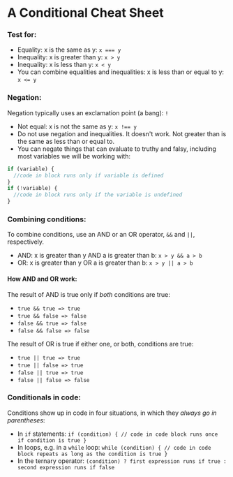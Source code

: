 # A Conditional Cheat Sheet

### Test for:
* Equality: x is the same as y: ```x === y```
* Inequality: x is greater than y: ```x > y```
* Inequality:  x is less than y: ```x < y```
* You can combine equalities and inequalities: x is less than or equal to y: ```x <= y```

### Negation:
Negation typically uses an exclamation point (a bang): ```!```
* Not equal: x is not the same as y: ```x !== y```
* Do not use negation and inequalities. It doesn't work. Not greater than is the same as less than or equal to.
* You can negate things that can evaluate to truthy and falsy, including most variables we will be working with:

```javascript
if (variable) {
  //code in block runs only if variable is defined
}
if (!variable) {
  //code in block runs only if the variable is undefined
}
```

### Combining conditions:
To combine conditions, use an AND or an OR operator, ```&&``` and ```||```, respectively.
* AND: x is greater than y AND a is greater than b: ```x > y && a > b```
* OR: x is greater than y OR a is greater than b: ```x > y || a > b```

#### How AND and OR work:
The result of AND is true only if *both* conditions are true:
* ```true && true => true```
* ```true && false => false```
* ```false && true => false```
* ```false && false => false```

The result of OR is true if either one, or both, conditions are true:
* ```true || true => true```
* ```true || false => true```
* ```false || true => true```
* ```false || false => false```

### Conditionals in code:
Conditions show up in code in four situations, in which they *always go in parentheses*:

* In ```if``` statements: ```if (condition) { // code in code block runs once if condition is true }```
* In loops, e.g. in a ```while``` loop: ```while (condition) { // code in code block repeats as long as the condition is true }```
* In the ternary operator: ```(condition) ? first expression runs if true : second expression runs if false```
